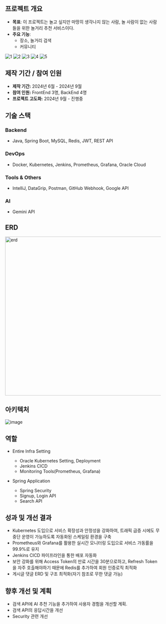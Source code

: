 ## 프로젝트 개요
- **목표**: 이 프로젝트는 놀고 싶지만 마땅히 생각나지 않는 사람, 놀 사람이 없는 사람들을 위한 놀거리 추천 서비스이다.
- **주요 기능**:
  - 장소, 놀거리 검색 
  - 커뮤니티
    
![1](https://github.com/user-attachments/assets/45bf5ba3-74b5-4278-b608-4302759db467)
![2](https://github.com/user-attachments/assets/f0f49968-ac89-43c0-bd22-5a432c8fbb5a)
![3](https://github.com/user-attachments/assets/13332bf2-5108-4881-8023-f1583e93ffc1)
![4](https://github.com/user-attachments/assets/97fc88ba-8683-4247-805c-efc78fdf5011)
![5](https://github.com/user-attachments/assets/ecf54acc-ba94-4db5-aa58-da1e272250d0)

## 제작 기간 / 참여 인원

- **제작 기간:** 2024년 6월 - 2024년 9월
- **참여 인원:** FrontEnd 3명, BackEnd 4명
- **프로젝트 고도화:** 2024년 9월 - 진행중

## 기술 스택
### Backend
- Java, Spring Boot, MySQL, Redis, JWT, REST API

### DevOps
- Docker, Kubernetes, Jenkins, Prometheus, Grafana, Oracle Cloud

### Tools & Others
- IntelliJ, DataGrip, Postman, GitHub Webhook, Google API

### AI
- Gemini API

## ERD

<img width="513" alt="erd" src="https://github.com/user-attachments/assets/649b2d09-6fa6-4cbe-8549-9592aa05c7d4">

## 아키텍처

![image](https://github.com/user-attachments/assets/d8526be1-bab0-46a2-8925-e2b290360ec2)

## 역할
* Entire Infra Setting
  * Oracle Kubernetes Setting, Deployment
  * Jenkins CICD
  * Monitoring Tools(Prometheus, Grafana)
    
* Spring Application
  * Spring Security
  * Signup, Login API
  * Search API
    
## 성과 및 개선 결과
- Kubernetes 도입으로 서비스 확장성과 안정성을 강화하여, 트래픽 급증 시에도 무중단 운영이 가능하도록 자동화된 스케일링 환경을 구축
- Prometheus와 Grafana를 활용한 실시간 모니터링 도입으로 서비스 가동률을 99.9%로 유지
- Jenkins CICD 파이프라인을 통한 배포 자동화
- 보안 강화를 위해 Access Token의 만료 시간을 30분으로하고, Refresh Token을 자주 호출해야하기 때문에 Redis를 추가하여 회원 인증로직 최적화
- 게시글 댓글 ERD 및 구조 최적화(자기 참조로 무한 댓글 가능)

## 향후 개선 및 계획
- 검색 API에 AI 추천 기능을 추가하여 사용자 경험을 개선할 계획.
- 검색 API의 응답시간을 개선
- Security 관련 개선



